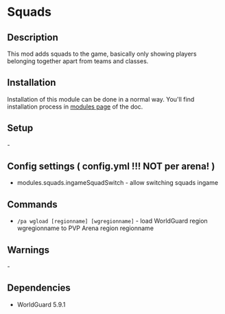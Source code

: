 # Squads

## Description

This mod adds squads to the game, basically only showing players belonging together apart from teams and classes.

## Installation

Installation of this module can be done in a normal way. You'll find installation process in [modules page](../modules.md#installing-modules) of the doc.

## Setup

\-

## Config settings ( config.yml !!! NOT per arena! )

- modules.squads.ingameSquadSwitch \- allow switching squads ingame

## Commands

- `/pa wgload [regionname] [wgregionname]` \- load WorldGuard region wgregionname to PVP Arena region regionname

## Warnings

\-

## Dependencies

- WorldGuard 5.9.1
